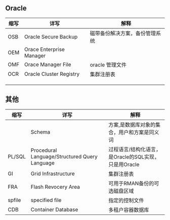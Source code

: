 ## Oracle

| 缩写 | 详写                     | 解释                           |
| ---- | ------------------------ | ------------------------------ |
| OSB  | Oracle Secure Backup     | 磁带备份解决方案，备份管理系统 |
| OEM  | Orace Enterprise Manager |                                |
| OMF  | Orace Manager File       | oracle 管理文件                |
| OCR  | Oracle Cluster Registry  | 集群注册表                     |
|      |                          |                                |
|      |                          |                                |
|      |                          |                                |

## 其他
| 缩写   | 详写                                          | 解释                                                 |
| ------ | --------------------------------------------- | ---------------------------------------------------- |
|        | Schema                                        | 方案,是数据库对象的集合，用户和方案是同义词          |
| PL/SQL | Procedural Language/Structured Query Language | 过程语言/结构化语言，是Oracle的SQL实现，只是用Oracle |
| GI     | Grid Infrastructure                           | 集群注册表                                           |
| FRA    | Flash Revocery Area                           | 可用于RMAN备份的可选磁盘区域                         |
| spfile | specified file                                | 指定的控制文件                                       |
| CDB    | Container Database                            | 多租户容器数据库                                     |

